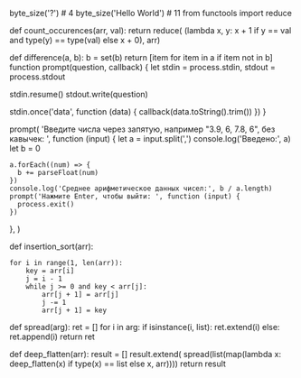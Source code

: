 byte_size('?') # 4
byte_size('Hello World') # 11
from functools import reduce


def count_occurences(arr, val):
    return reduce(
        (lambda x, y: x + 1 if y == val and type(y) == type(val) else x + 0),
        arr)

def difference(a, b):
    b = set(b)
    return [item for item in a if item not in b]
function prompt(question, callback) {
  let stdin = process.stdin,
    stdout = process.stdout

  stdin.resume()
  stdout.write(question)

  stdin.once('data', function (data) {
    callback(data.toString().trim())
  })
}

prompt(
  'Введите числа через запятую, например "3.9, 6, 7.8, 6", без кавычек: ',
  function (input) {
    let a = input.split(',')
    console.log('Введено:', a)
    let b = 0

    a.forEach((num) => {
      b += parseFloat(num)
    })
    console.log('Среднее арифметическое данных чисел:', b / a.length)
    prompt('Нажмите Enter, чтобы выйти: ', function (input) {
      process.exit()
    })
  },
)

def insertion_sort(arr):

    for i in range(1, len(arr)):
        key = arr[i]
        j = i - 1
        while j >= 0 and key < arr[j]:
            arr[j + 1] = arr[j]
            j -= 1
            arr[j + 1] = key
def spread(arg):
    ret = []
    for i in arg:
        if isinstance(i, list):
            ret.extend(i)
        else:
            ret.append(i)
    return ret


def deep_flatten(arr):
    result = []
    result.extend(
        spread(list(map(lambda x: deep_flatten(x) if type(x) == list else x, arr))))
    return result
